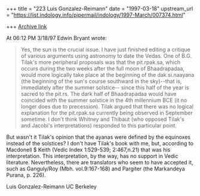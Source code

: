+++
title = "223 Luis Gonzalez-Reimann"
date = "1997-03-18"
upstream_url = "https://list.indology.info/pipermail/indology/1997-March/007374.html"

+++
[Archive link](https://list.indology.info/pipermail/indology/1997-March/007374.html)

At 06:12 PM 3/18/97 Edwin Bryant wrote:
>
>Yes, the sun is the crucial issue.  I have just finished editing a
>critique of various arguments using astronomy to date the Vedas.  One of
>B.G. Tilak's more peripheral proposals was that the pit.rpak.sa, which
>occurs during the two weeks after the
>full moon of Bhaadrapadaa,  would more logically take place at the
>beginning of the dak.si.naayana (the beginning of the sun's course
>southward in the sky)--that is, immediately after the summer solstice-- 
>since this half of the year is sacred to the pit.rs.  The dark half of
>Bhaadrapadaa would have coincided with the summer solstice in the 4th
>millennium BCE (it no longer does due to precession).  Tilak argued that
>there was no logical explanation for the pit.rpak.sa currently being
>observed in September sometime.  I don't think Whitney and Thibaut
>(who opposed Tilak's and Jacobi's interpretations) responded to this
>particular point.


But wasn't it Tilak's opinion that the ayanas were defined by the equinoxes
instead of the solstices?   I don't have Tilak's book with me, but,
according to Macdonell $ Keith (Vedic Index 1:529-539; 2:467,n.21) that was
his interpretation.
This interpretation, by the way, has no support in Vedic literature.
Nevertheless, there are translators who seem to have accepted it, such as
Ganguly/Roy (Mbh. vol.9:167-168) and Pargiter (the Markandeya Purana, p. 226).

Luis Gonzalez-Reimann
UC Berkeley






